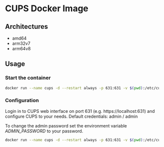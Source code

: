 # CUPS Docker Image

## Architectures

- amd64
- arm32v7
- arm64v8

## Usage

### Start the container

```bash
docker run --name cups -d --restart always -p 631:631 -v $(pwd):/etc/cups cups:latest
```

### Configuration

Login in to CUPS web interface on port 631 (e.g. https://localhost:631) and configure CUPS to your needs.
Default credentials: admin / admin

To change the admin password set the environment variable _ADMIN_PASSWORD_ to your password.

```bash
docker run --name cups -d --restart always -p 631:631 -v $(pwd):/etc/cups -e ADMIN_PASSWORD=mySecretPassword cups:latest
```
